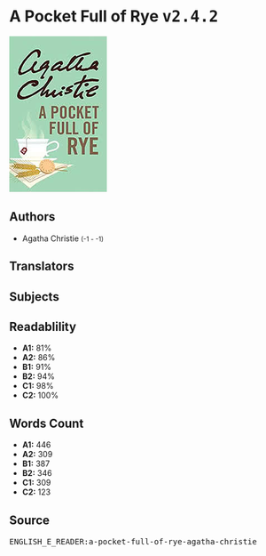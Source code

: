 # A Pocket Full of Rye <kbd>v2.4.2</kbd>

![](./cover.medium.jpg "")

## Authors


 - Agatha Christie <small>(-1 - -1)</small>

## Translators



## Subjects



## Readablility


 - **A1:** 81%
 - **A2:** 86%
 - **B1:** 91%
 - **B2:** 94%
 - **C1:** 98%
 - **C2:** 100%

## Words Count


 - **A1:** 446
 - **A2:** 309
 - **B1:** 387
 - **B2:** 346
 - **C1:** 309
 - **C2:** 123

## Source


<kbd>ENGLISH_E_READER:a-pocket-full-of-rye-agatha-christie</kbd>
